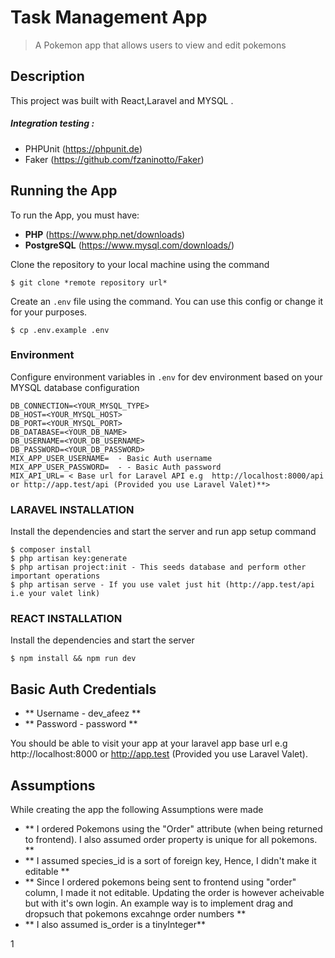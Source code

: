 
# Task Management App 
> A Pokemon app that allows users to view and edit pokemons

## Description
This project was built with React,Laravel and MYSQL .

##### Integration testing :
- PHPUnit (https://phpunit.de)
- Faker (https://github.com/fzaninotto/Faker)

## Running the App
To run the App, you must have:
- **PHP** (https://www.php.net/downloads)
- **PostgreSQL** (https://www.mysql.com/downloads/)

Clone the repository to your local machine using the command
```console
$ git clone *remote repository url*
```

Create an `.env` file using the command. You can use this config or change it for your purposes.

```console
$ cp .env.example .env
```


### Environment
Configure environment variables in `.env` for dev environment based on your MYSQL database configuration

```  
DB_CONNECTION=<YOUR_MYSQL_TYPE>
DB_HOST=<YOUR_MYSQL_HOST>
DB_PORT=<YOUR_MYSQL_PORT>
DB_DATABASE=<YOUR_DB_NAME>
DB_USERNAME=<YOUR_DB_USERNAME>
DB_PASSWORD=<YOUR_DB_PASSWORD>
MIX_APP_USER_USERNAME=  - Basic Auth username
MIX_APP_USER_PASSWORD=  - - Basic Auth password
MIX_API_URL= < Base url for Laravel API e.g  http://localhost:8000/api  or http://app.test/api (Provided you use Laravel Valet)**>
```

### LARAVEL INSTALLATION
Install the dependencies and start the server and run app setup command

```console
$ composer install
$ php artisan key:generate
$ php artisan project:init - This seeds database and perform other important operations
$ php artisan serve - If you use valet just hit (http://app.test/api i.e your valet link)
```

### REACT INSTALLATION



Install the dependencies and start the server

```console
$ npm install && npm run dev
```


## Basic Auth Credentials
- ** Username - dev_afeez **
- ** Password - password **



You should be able to visit your app at your laravel app base url e.g  http://localhost:8000  or http://app.test (Provided you use Laravel Valet).


## Assumptions
While creating the app the following Assumptions were made
- ** I ordered Pokemons using the "Order" attribute (when being returned to frontend). I also assumed order property is unique for all pokemons. **
- ** I assumed species_id is a sort of foreign key, Hence, I didn't make it editable ** 
- ** Since I ordered pokemons being sent to frontend using "order" column, I made it not editable. Updating the order is however acheivable but with it's own login. An example way is to implement drag and dropsuch that pokemons excahnge order numbers **
- ** I also assumed is_order is a tinyInteger**

1
